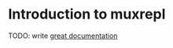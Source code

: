 # Introduction to muxrepl

TODO: write [great documentation](http://jacobian.org/writing/great-documentation/what-to-write/)
